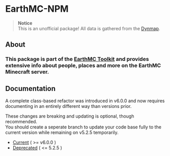 # **EarthMC-NPM**

> **Notice** </br>
> This is an unofficial package! All data is gathered from the [Dynmap](https://earthmc.net/map/aurora/).

## About
### This package is part of the [EarthMC Toolkit](https://emctoolkit.vercel.app) and provides extensive info about people, places and more on the EarthMC Minecraft server.

## Documentation
A complete class-based refactor was introduced in v6.0.0 and now requires documenting in an entirely different way than versions prior.<br>

These changes are breaking and updating is optional, though recommended. <br>
You should create a seperate branch to update your code base fully to the current version while remaining on v5.2.5 temporarily.

- [Current](https://emctoolkit.vercel.app/npm/current) ( >= v6.0.0 )
- [Deprecated](https://emctoolkit.vercel.app/npm/deprecated) ( <= 5.2.5 )